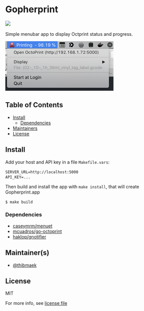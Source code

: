 # Gopherprint
![](https://img.shields.io/github/go-mod/go-version/thibmaek/gopherprint?style=flat-square)

Simple menubar app to display Octprint status and progress.

![Screenshot of menubar app](./.github/images/menubar_screenshot.png)

## Table of Contents

- [Install](#install)
  - [Dependencies](#dependencies)
- [Maintainers](#maintainers)
- [License](#license)

## Install

Add your host and API key in a file `Makefile.vars`:

```make
SERVER_URL=http://localhost:5000
API_KEY=...
```

Then build and install the app with `make install`, that will create Gopherprint.app

```shell
$ make build
```

### Dependencies

- [caseymrm/menuet](https://github.com/caseymrm/menuet)
- [mcuadros/go-octoprint](https://github.com/mcuadros/go-octoprint)
- [haklop/gnotifier](https://github.com/haklop/gnotifier)

## Maintainer(s)

- [@thibmaek](https://github.com/thibmaek)

## License

MIT

For more info, see [license file](./LICENSE)

